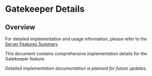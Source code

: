 # Gatekeeper Details

## Overview

For detailed implementation and usage information, please refer to the [Server Features Summary](README.md).

This document contains comprehensive implementation details for the Gatekeeper feature.

*Detailed implementation documentation is planned for future updates.*
